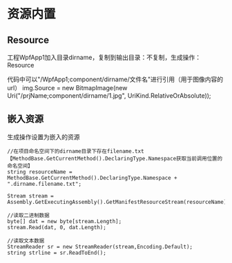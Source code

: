 # 资源内置

## Resource

工程WpfApp1加入目录dirname，复制到输出目录：不复制，生成操作：Resource

代码中可以"/WpfApp1;component/dirname/文件名"进行引用（用于图像内容的url）
img.Source = new BitmapImage(new Uri("/prjName;component/dirname/1.jpg", UriKind.RelativeOrAbsolute));

## 嵌入资源

生成操作设置为嵌入的资源

```
//在项目命名空间下的dirname目录下存在filename.txt 【MethodBase.GetCurrentMethod().DeclaringType.Namespace获取当前调用位置的命名空间】
string resourceName = MethodBase.GetCurrentMethod().DeclaringType.Namespace + ".dirname.filename.txt";

Stream stream = Assembly.GetExecutingAssembly().GetManifestResourceStream(resourceName);

//读取二进制数据
byte[] dat = new byte[stream.Length];
stream.Read(dat, 0, dat.Length);

//读取文本数据
StreamReader sr = new StreamReader(stream,Encoding.Default);
string strline = sr.ReadToEnd();
```
